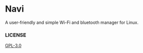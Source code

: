 # Navi

A user-friendly and simple Wi-Fi and bluetooth manager for Linux.

### LICENSE
[GPL-3.0](/LICENSE)

